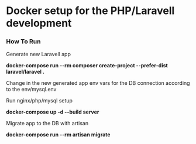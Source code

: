 # Docker setup for the PHP/Laravell development
### How To Run
Generate new Laravell app

**docker-compose run --rm composer create-project --prefer-dist laravel/laravel .**

Change in the new generated app env vars for the DB connection according to the env/mysql.env

Run nginx/php/mysql setup 

**docker-compose up -d --build server**

Migrate app to the DB with artisan

**docker-compose run --rm artisan migrate**